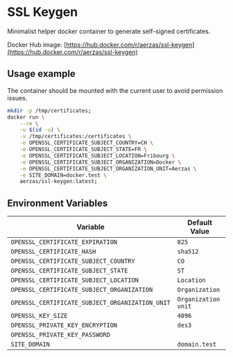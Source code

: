 # SSL Keygen

Minimalist helper docker container to generate self-signed certificates.

Docker Hub image: [https://hub.docker.com/r/aerzas/ssl-keygen](https://hub.docker.com/r/aerzas/ssl-keygen)

## Usage example

The container should be mounted with the current user to avoid permission issues.

```sh
mkdir -p /tmp/certificates;
docker run \
    --rm \
    -u $(id -u) \
    -v /tmp/certificates:/certificates \
    -e OPENSSL_CERTIFICATE_SUBJECT_COUNTRY=CH \
    -e OPENSSL_CERTIFICATE_SUBJECT_STATE=FR \
    -e OPENSSL_CERTIFICATE_SUBJECT_LOCATION=Fribourg \
    -e OPENSSL_CERTIFICATE_SUBJECT_ORGANIZATION=Docker \
    -e OPENSSL_CERTIFICATE_SUBJECT_ORGANIZATION_UNIT=Aerzas \
    -e SITE_DOMAIN=docker.test \
    aerzas/ssl-keygen:latest;
```

## Environment Variables

| Variable                                        | Default Value       |
|-------------------------------------------------|---------------------|
| `OPENSSL_CERTIFICATE_EXPIRATION`                | `825`               |
| `OPENSSL_CERTIFICATE_HASH`                      | `sha512`            |
| `OPENSSL_CERTIFICATE_SUBJECT_COUNTRY`           | `CO`                |
| `OPENSSL_CERTIFICATE_SUBJECT_STATE`             | `ST`                |
| `OPENSSL_CERTIFICATE_SUBJECT_LOCATION`          | `Location`          |
| `OPENSSL_CERTIFICATE_SUBJECT_ORGANIZATION`      | `Organization`      |
| `OPENSSL_CERTIFICATE_SUBJECT_ORGANIZATION_UNIT` | `Organization unit` |
| `OPENSSL_KEY_SIZE`                              | `4096`              |
| `OPENSSL_PRIVATE_KEY_ENCRYPTION`                | `des3`              |
| `OPENSSL_PRIVATE_KEY_PASSWORD`                  |                     |
| `SITE_DOMAIN`                                   | `domain.test`       |
